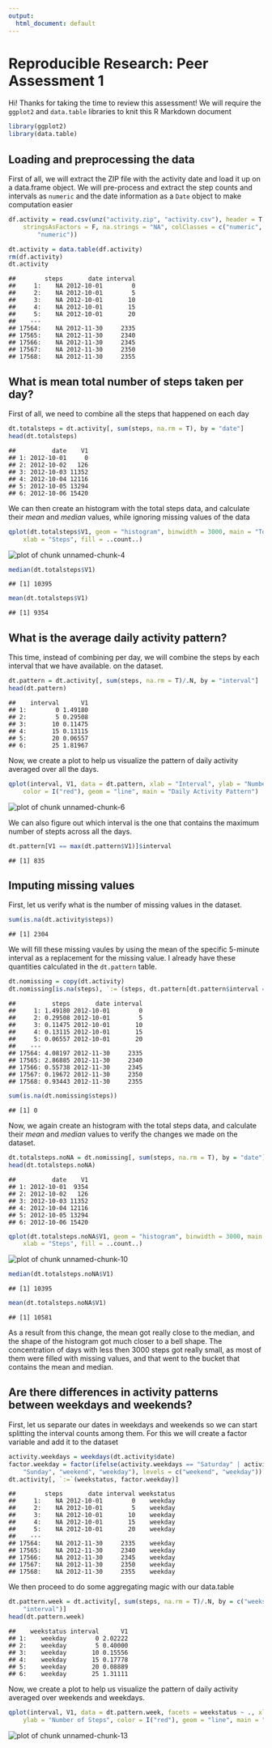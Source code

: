 ```yaml
---
output:
  html_document: default
---
```

# Reproducible Research: Peer Assessment 1

Hi! Thanks for taking the time to review this assessment! We will require
the `ggplot2` and `data.table` libraries to knit this R Markdown document


```r
library(ggplot2)
library(data.table)
```


## Loading and preprocessing the data

First of all, we will extract the ZIP file with the activity date and load it up
on a data.frame object. We will pre-process and extract the step counts and intervals
as `numeric` and the date information as a `Date` object to make computation easier  


```r
df.activity = read.csv(unz("activity.zip", "activity.csv"), header = T, sep = ",", 
    stringsAsFactors = F, na.strings = "NA", colClasses = c("numeric", "Date", 
        "numeric"))

dt.activity = data.table(df.activity)
rm(df.activity)
dt.activity
```

```
##        steps       date interval
##     1:    NA 2012-10-01        0
##     2:    NA 2012-10-01        5
##     3:    NA 2012-10-01       10
##     4:    NA 2012-10-01       15
##     5:    NA 2012-10-01       20
##    ---                          
## 17564:    NA 2012-11-30     2335
## 17565:    NA 2012-11-30     2340
## 17566:    NA 2012-11-30     2345
## 17567:    NA 2012-11-30     2350
## 17568:    NA 2012-11-30     2355
```


## What is mean total number of steps taken per day?

First of all, we need to combine all the steps that happened on each day


```r
dt.totalsteps = dt.activity[, sum(steps, na.rm = T), by = "date"]
head(dt.totalsteps)
```

```
##          date    V1
## 1: 2012-10-01     0
## 2: 2012-10-02   126
## 3: 2012-10-03 11352
## 4: 2012-10-04 12116
## 5: 2012-10-05 13294
## 6: 2012-10-06 15420
```


We can then create an histogram with the total steps data, and calculate their *mean* 
and *median* values, while ignoring missing values of the data


```r
qplot(dt.totalsteps$V1, geom = "histogram", binwidth = 3000, main = "Total Number of Steps per Day", 
    xlab = "Steps", fill = ..count..)
```

![plot of chunk unnamed-chunk-4](figure/unnamed-chunk-4.png) 

```r
median(dt.totalsteps$V1)
```

```
## [1] 10395
```

```r
mean(dt.totalsteps$V1)
```

```
## [1] 9354
```


## What is the average daily activity pattern?

This time, instead of combining per day, we will combine the steps by each interval
that we have available. on the dataset.


```r
dt.pattern = dt.activity[, sum(steps, na.rm = T)/.N, by = "interval"]
head(dt.pattern)
```

```
##    interval      V1
## 1:        0 1.49180
## 2:        5 0.29508
## 3:       10 0.11475
## 4:       15 0.13115
## 5:       20 0.06557
## 6:       25 1.81967
```


Now, we create a plot to help us visualize the pattern of daily activity averaged
over all the days.


```r
qplot(interval, V1, data = dt.pattern, xlab = "Interval", ylab = "Number of Steps", 
    color = I("red"), geom = "line", main = "Daily Activity Pattern")
```

![plot of chunk unnamed-chunk-6](figure/unnamed-chunk-6.png) 


We can also figure out which interval is the one that contains the maximum number
of stepts across all the days.


```r
dt.pattern[V1 == max(dt.pattern$V1)]$interval
```

```
## [1] 835
```


## Imputing missing values

First, let us verify what is the number of missing values in the dataset.


```r
sum(is.na(dt.activity$steps))
```

```
## [1] 2304
```


We will fill these missing vaules by using the mean of the specific 5-minute interval
as a replacement for the missing value. I already have these quantities calculated
in the `dt.pattern` table.


```r
dt.nomissing = copy(dt.activity)
dt.nomissing[is.na(steps), `:=`(steps, dt.pattern[dt.pattern$interval == interval]$V1)]
```

```
##          steps       date interval
##     1: 1.49180 2012-10-01        0
##     2: 0.29508 2012-10-01        5
##     3: 0.11475 2012-10-01       10
##     4: 0.13115 2012-10-01       15
##     5: 0.06557 2012-10-01       20
##    ---                            
## 17564: 4.08197 2012-11-30     2335
## 17565: 2.86885 2012-11-30     2340
## 17566: 0.55738 2012-11-30     2345
## 17567: 0.19672 2012-11-30     2350
## 17568: 0.93443 2012-11-30     2355
```

```r
sum(is.na(dt.nomissing$steps))
```

```
## [1] 0
```


Now, we again create an histogram with the total steps data, and calculate their *mean* 
and *median* values to verify the changes we made on the dataset.


```r
dt.totalsteps.noNA = dt.nomissing[, sum(steps, na.rm = T), by = "date"]
head(dt.totalsteps.noNA)
```

```
##          date    V1
## 1: 2012-10-01  9354
## 2: 2012-10-02   126
## 3: 2012-10-03 11352
## 4: 2012-10-04 12116
## 5: 2012-10-05 13294
## 6: 2012-10-06 15420
```

```r
qplot(dt.totalsteps.noNA$V1, geom = "histogram", binwidth = 3000, main = "Total Number of Steps per Day (no NAs)", 
    xlab = "Steps", fill = ..count..)
```

![plot of chunk unnamed-chunk-10](figure/unnamed-chunk-10.png) 

```r
median(dt.totalsteps.noNA$V1)
```

```
## [1] 10395
```

```r
mean(dt.totalsteps.noNA$V1)
```

```
## [1] 10581
```


As a result from this change, the mean got really close to the median, and the
shape of the histogram got much closer to a bell shape. The concentration of
days with less then 3000 steps got really small, as most of them were filled with
missing values, and that went to the bucket that contains the mean and median.

## Are there differences in activity patterns between weekdays and weekends?

First, let us separate our dates in weekdays and weekends so we can start splitting
the interval counts among them. For this we will create a factor variable and
add it to the dataset


```r
activity.weekdays = weekdays(dt.activity$date)
factor.weekday = factor(ifelse(activity.weekdays == "Saturday" | activity.weekdays == 
    "Sunday", "weekend", "weekday"), levels = c("weekend", "weekday"))
dt.activity[, `:=`(weekstatus, factor.weekday)]
```

```
##        steps       date interval weekstatus
##     1:    NA 2012-10-01        0    weekday
##     2:    NA 2012-10-01        5    weekday
##     3:    NA 2012-10-01       10    weekday
##     4:    NA 2012-10-01       15    weekday
##     5:    NA 2012-10-01       20    weekday
##    ---                                     
## 17564:    NA 2012-11-30     2335    weekday
## 17565:    NA 2012-11-30     2340    weekday
## 17566:    NA 2012-11-30     2345    weekday
## 17567:    NA 2012-11-30     2350    weekday
## 17568:    NA 2012-11-30     2355    weekday
```


We then proceed to do some aggregating magic with our data.table


```r
dt.pattern.week = dt.activity[, sum(steps, na.rm = T)/.N, by = c("weekstatus", 
    "interval")]
head(dt.pattern.week)
```

```
##    weekstatus interval      V1
## 1:    weekday        0 2.02222
## 2:    weekday        5 0.40000
## 3:    weekday       10 0.15556
## 4:    weekday       15 0.17778
## 5:    weekday       20 0.08889
## 6:    weekday       25 1.31111
```


Now, we create a plot to help us visualize the pattern of daily activity averaged
over weekends and weekdays.


```r
qplot(interval, V1, data = dt.pattern.week, facets = weekstatus ~ ., xlab = "Interval", 
    ylab = "Number of Steps", color = I("red"), geom = "line", main = "Daily Activity Pattern")
```

![plot of chunk unnamed-chunk-13](figure/unnamed-chunk-13.png) 

